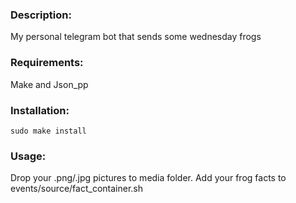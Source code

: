 ### Description:
My personal telegram bot that sends some wednesday frogs

### Requirements:
Make and Json_pp

### Installation:
    sudo make install

### Usage:

Drop your .png/.jpg pictures to media folder.
Add your frog facts to events/source/fact_container.sh
